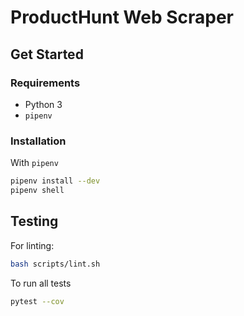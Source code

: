 # ProductHunt Web Scraper

## Get Started

### Requirements

- Python 3
- `pipenv`

### Installation

With `pipenv`
```bash
pipenv install --dev
pipenv shell
```

## Testing

For linting:
```bash
bash scripts/lint.sh
```

To run all tests
```bash
pytest --cov
```